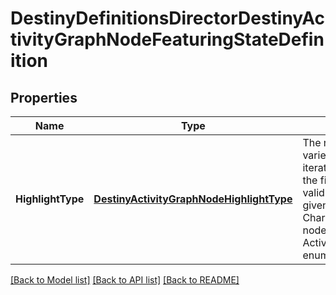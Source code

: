 # DestinyDefinitionsDirectorDestinyActivityGraphNodeFeaturingStateDefinition

## Properties
Name | Type | Description | Notes
------------ | ------------- | ------------- | -------------
**HighlightType** | [**DestinyActivityGraphNodeHighlightType**](Destiny.ActivityGraphNodeHighlightType.md) | The node can be highlighted in a variety of ways - the game iterates through these and finds the first FeaturingState that is valid at the present moment given the Game, Account, and Character state, and renders the node in that state. See the ActivityGraphNodeHighlightType enum for possible values. | [optional] 

[[Back to Model list]](../README.md#documentation-for-models) [[Back to API list]](../README.md#documentation-for-api-endpoints) [[Back to README]](../README.md)


